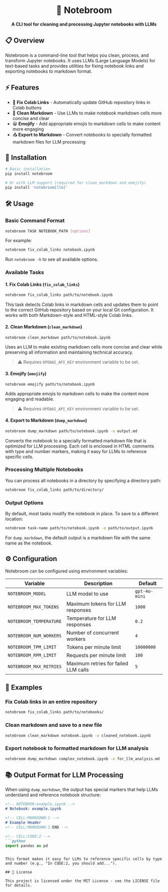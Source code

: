 <div align="center">

# 🧹 Notebroom

**A CLI tool for cleaning and processing Jupyter notebooks with LLMs**

</div>

## 📋 Overview

Notebroom is a command-line tool that helps you clean, process, and transform Jupyter notebooks. It uses LLMs (Large Language Models) for text-based tasks and provides utilities for fixing notebook links and exporting notebooks to markdown format.

## ⚡ Features

- 🔄 **Fix Colab Links** - Automatically update GitHub repository links in Colab buttons
- 📝 **Clean Markdown** - Use LLMs to make notebook markdown cells more concise and clear
- 😀 **Emojify** - Add appropriate emojis to markdown cells to make content more engaging
- 📤 **Export to Markdown** - Convert notebooks to specially formatted markdown files for LLM processing

## 🚀 Installation

```bash
# Basic installation
pip install notebroom

# Or with LLM support (required for clean_markdown and emojify)
pip install 'notebroom[llm]'
```

## 🛠️ Usage

### Basic Command Format

```bash
notebroom TASK NOTEBOOK_PATH [options]
```

For example:

```bash
notebroom fix_colab_links notebook.ipynb
```

Run `notebroom -h` to see all available options.

### Available Tasks

#### 1. Fix Colab Links (`fix_colab_links`)

```bash
notebroom fix_colab_links path/to/notebook.ipynb
```

This task detects Colab links in markdown cells and updates them to point to the correct GitHub repository based on your local Git configuration. It works with both Markdown-style and HTML-style Colab links.

#### 2. Clean Markdown (`clean_markdown`)

```bash
notebroom clean_markdown path/to/notebook.ipynb
```

Uses an LLM to make existing markdown cells more concise and clear while preserving all information and maintaining technical accuracy.

> ⚠️ Requires `OPENAI_API_KEY` environment variable to be set.

#### 3. Emojify (`emojify`)

```bash
notebroom emojify path/to/notebook.ipynb
```

Adds appropriate emojis to markdown cells to make the content more engaging and readable.

> ⚠️ Requires `OPENAI_API_KEY` environment variable to be set.

#### 4. Export to Markdown (`dump_markdown`)

```bash
notebroom dump_markdown path/to/notebook.ipynb -o output.md
```

Converts the notebook to a specially formatted markdown file that is optimized for LLM processing. Each cell is enclosed in HTML comments with type and number markers, making it easy for LLMs to reference specific cells.

### Processing Multiple Notebooks

You can process all notebooks in a directory by specifying a directory path:

```bash
notebroom fix_colab_links path/to/directory/
```

### Output Options

By default, most tasks modify the notebook in place. To save to a different location:

```bash
notebroom task-name path/to/notebook.ipynb -o path/to/output.ipynb
```

For `dump_markdown`, the default output is a markdown file with the same name as the notebook.

## ⚙️ Configuration

Notebroom can be configured using environment variables:

| Variable | Description | Default |
|----------|-------------|---------|
| `NOTEBROOM_MODEL` | LLM model to use | `gpt-4o-mini` |
| `NOTEBROOM_MAX_TOKENS` | Maximum tokens for LLM responses | `1000` |
| `NOTEBROOM_TEMPERATURE` | Temperature for LLM responses | `0.2` |
| `NOTEBROOM_NUM_WORKERS` | Number of concurrent workers | `4` |
| `NOTEBROOM_TPM_LIMIT` | Tokens per minute limit | `10000000` |
| `NOTEBROOM_RPM_LIMIT` | Requests per minute limit | `100` |
| `NOTEBROOM_MAX_RETRIES` | Maximum retries for failed LLM calls | `5` |

## 📝 Examples

### Fix Colab links in an entire repository

```bash
notebroom fix_colab_links path/to/notebooks/
```

### Clean markdown and save to a new file

```bash
notebroom clean_markdown notebook.ipynb -o cleaned_notebook.ipynb
```

### Export notebook to formatted markdown for LLM analysis

```bash
notebroom dump_markdown complex_notebook.ipynb -o for_llm_analysis.md
```

## 📚 Output Format for LLM Processing

When using `dump_markdown`, the output has special markers that help LLMs understand and reference notebook structure:

```markdown
<!-- NOTEBOOK:example.ipynb -->
# Notebook: example.ipynb

<!-- CELL:MARKDOWN:1 -->
# Example Header
<!-- CELL:MARKDOWN:1:END -->

<!-- CELL:CODE:2 -->
```python
import pandas as pd
```
<!-- CELL:CODE:2:END -->
```

This format makes it easy for LLMs to reference specific cells by type and number (e.g., "In CODE:2, you should add...").

## 📄 License

This project is licensed under the MIT License - see the LICENSE file for details.
